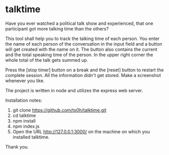 talktime
========

Have you ever watched a political talk show and experienced, that one
participant got more talking time than the others?

This tool shall help you to track the talking time of each person. You enter
the name of each person of the conversation in the input field and a button will
get created with the name on it. The button also contains the current and the
total speaking time of the person. In the upper right corner the whole total
of the talk gets summed up.

Press the [stop timer] button on a break and the [reset] button to restart the
complete session. All the information didn't get stored. Make a screenshot
whenever you like.

The project is written in node and utilizes the express web server.

Installation notes:

 1. git clone https://github.com/tx0h/talktime.git
 2. cd talktime
 3. npm install
 4. npm index.js
 5. Open the URL http://127.0.0.1:3000/ on the machine on which you installed talktime.
 
Thank you.
